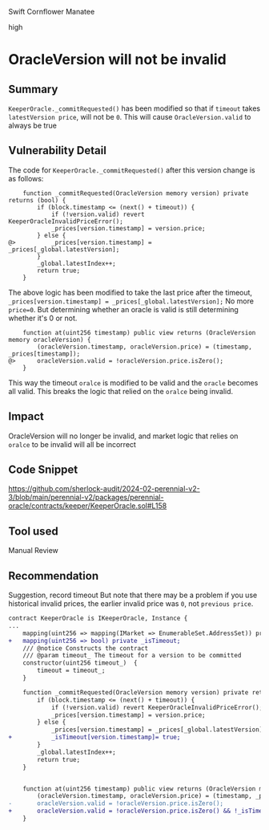 Swift Cornflower Manatee

high

# OracleVersion will not be invalid

## Summary
`KeeperOracle._commitRequested()` has been modified so that if `timeout` takes `latestVersion price`, will not be `0`.
This will cause `OracleVersion.valid` to always be true
## Vulnerability Detail
The code for `KeeperOracle._commitRequested()` after this version change is as follows:
```solidity
    function _commitRequested(OracleVersion memory version) private returns (bool) {
        if (block.timestamp <= (next() + timeout)) {
            if (!version.valid) revert KeeperOracleInvalidPriceError();
            _prices[version.timestamp] = version.price;
        } else {
@>          _prices[version.timestamp] = _prices[_global.latestVersion];
        }
        _global.latestIndex++;
        return true;
    }
```

The above logic has been modified to take the last price after the timeout, ` _prices[version.timestamp] = _prices[_global.latestVersion];`
No more `price=0`.
But determining whether an oracle is valid is still determining whether it's 0 or not.

```solidity
    function at(uint256 timestamp) public view returns (OracleVersion memory oracleVersion) {
        (oracleVersion.timestamp, oracleVersion.price) = (timestamp, _prices[timestamp]);
@>      oracleVersion.valid = !oracleVersion.price.isZero();
    }
```

This way the timeout `oralce` is modified to be valid and the `oracle` becomes all valid.
This breaks the logic that relied on the `oralce` being invalid.

## Impact

OracleVersion will no longer be invalid, and market logic that relies on `oralce` to be invalid will all be incorrect

## Code Snippet
https://github.com/sherlock-audit/2024-02-perennial-v2-3/blob/main/perennial-v2/packages/perennial-oracle/contracts/keeper/KeeperOracle.sol#L158
## Tool used

Manual Review

## Recommendation

Suggestion, record timeout
But note that there may be a problem if you use historical invalid prices, the earlier invalid price was `0`, not `previous price`.
```diff
contract KeeperOracle is IKeeperOracle, Instance {
...
    mapping(uint256 => mapping(IMarket => EnumerableSet.AddressSet)) private _localCallbacks;
+   mapping(uint256 => bool) private _isTimeout;
    /// @notice Constructs the contract
    /// @param timeout_ The timeout for a version to be committed
    constructor(uint256 timeout_)  {
        timeout = timeout_;
    }

    function _commitRequested(OracleVersion memory version) private returns (bool) {
        if (block.timestamp <= (next() + timeout)) {
            if (!version.valid) revert KeeperOracleInvalidPriceError();
            _prices[version.timestamp] = version.price;
        } else {
            _prices[version.timestamp] = _prices[_global.latestVersion];
+           _isTimeout[version.timestamp]= true;
        }
        _global.latestIndex++;
        return true;
    }


    function at(uint256 timestamp) public view returns (OracleVersion memory oracleVersion) {
        (oracleVersion.timestamp, oracleVersion.price) = (timestamp, _prices[timestamp]);
-       oracleVersion.valid = !oracleVersion.price.isZero();
+       oracleVersion.valid = !oracleVersion.price.isZero() && !_isTimeout[timestamp];
    }
```

